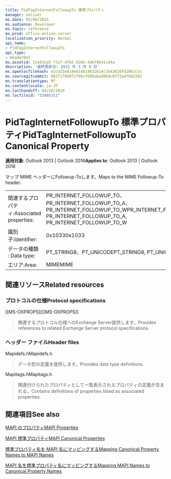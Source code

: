 ```yaml
---
title: PidTagInternetFollowupTo 標準プロパティ
manager: soliver
ms.date: 03/09/2015
ms.audience: Developer
ms.topic: reference
ms.prod: office-online-server
localization_priority: Normal
api_name:
- PidTagInternetFollowupTo
api_type:
- HeaderDef
ms.assetid: 15a91ba5-f317-4f62-826b-4d6f9b41cd4a
description: '最終更新日: 2015 年 3 月 9 日'
ms.openlocfilehash: e2ca25e814e814819632614c1b43620f82062c3c
ms.sourcegitcommit: 8657170d071f9bcf680aba50b9c07f2a4fb82283
ms.translationtype: MT
ms.contentlocale: ja-JP
ms.lasthandoff: 04/28/2019
ms.locfileid: "33405311"
---
```

# <a name="pidtaginternetfollowupto-canonical-property"></a><span data-ttu-id="e4bc3-103">PidTagInternetFollowupTo 標準プロパティ</span><span class="sxs-lookup"><span data-stu-id="e4bc3-103">PidTagInternetFollowupTo Canonical Property</span></span>

  
  
<span data-ttu-id="e4bc3-104">**適用対象**: Outlook 2013 | Outlook 2016</span><span class="sxs-lookup"><span data-stu-id="e4bc3-104">**Applies to**: Outlook 2013 | Outlook 2016</span></span> 
  
<span data-ttu-id="e4bc3-105">マップ MIME ヘッダーにFollowup-Toします。</span><span class="sxs-lookup"><span data-stu-id="e4bc3-105">Maps to the MIME Followup-To header.</span></span>
  
|||
|:-----|:-----|
|<span data-ttu-id="e4bc3-106">関連するプロパティ:</span><span class="sxs-lookup"><span data-stu-id="e4bc3-106">Associated properties:</span></span>  <br/> |<span data-ttu-id="e4bc3-107">PR_INTERNET_FOLLOWUP_TO、PR_INTERNET_FOLLOWUP_TO_A、PR_INTERNET_FOLLOWUP_TO_W</span><span class="sxs-lookup"><span data-stu-id="e4bc3-107">PR_INTERNET_FOLLOWUP_TO, PR_INTERNET_FOLLOWUP_TO_A, PR_INTERNET_FOLLOWUP_TO_W</span></span>  <br/> |
|<span data-ttu-id="e4bc3-108">識別子:</span><span class="sxs-lookup"><span data-stu-id="e4bc3-108">Identifier:</span></span>  <br/> |<span data-ttu-id="e4bc3-109">0x1033</span><span class="sxs-lookup"><span data-stu-id="e4bc3-109">0x1033</span></span>  <br/> |
|<span data-ttu-id="e4bc3-110">データの種類 : </span><span class="sxs-lookup"><span data-stu-id="e4bc3-110">Data type:</span></span>  <br/> |<span data-ttu-id="e4bc3-111">PT_STRING8、PT_UNICODE</span><span class="sxs-lookup"><span data-stu-id="e4bc3-111">PT_STRING8, PT_UNICODE</span></span>  <br/> |
|<span data-ttu-id="e4bc3-112">エリア:</span><span class="sxs-lookup"><span data-stu-id="e4bc3-112">Area:</span></span>  <br/> |<span data-ttu-id="e4bc3-113">MIME</span><span class="sxs-lookup"><span data-stu-id="e4bc3-113">MIME</span></span>  <br/> |
   
## <a name="related-resources"></a><span data-ttu-id="e4bc3-114">関連リソース</span><span class="sxs-lookup"><span data-stu-id="e4bc3-114">Related resources</span></span>

### <a name="protocol-specifications"></a><span data-ttu-id="e4bc3-115">プロトコルの仕様</span><span class="sxs-lookup"><span data-stu-id="e4bc3-115">Protocol specifications</span></span>

<span data-ttu-id="e4bc3-116">[[MS-OXPROPS]]</span><span class="sxs-lookup"><span data-stu-id="e4bc3-116">[[MS-OXPROPS]]</span></span> 
  
> <span data-ttu-id="e4bc3-117">関連するプロトコル仕様へのExchange Server提供します。</span><span class="sxs-lookup"><span data-stu-id="e4bc3-117">Provides references to related Exchange Server protocol specifications.</span></span>
    
### <a name="header-files"></a><span data-ttu-id="e4bc3-118">ヘッダー ファイル</span><span class="sxs-lookup"><span data-stu-id="e4bc3-118">Header files</span></span>

<span data-ttu-id="e4bc3-119">Mapidefs.h</span><span class="sxs-lookup"><span data-stu-id="e4bc3-119">Mapidefs.h</span></span>
  
> <span data-ttu-id="e4bc3-120">データ型の定義を提供します。</span><span class="sxs-lookup"><span data-stu-id="e4bc3-120">Provides data type definitions.</span></span>
    
<span data-ttu-id="e4bc3-121">Mapitags.h</span><span class="sxs-lookup"><span data-stu-id="e4bc3-121">Mapitags.h</span></span>
  
> <span data-ttu-id="e4bc3-122">関連付けられたプロパティとして一覧表示されるプロパティの定義が含まれる。</span><span class="sxs-lookup"><span data-stu-id="e4bc3-122">Contains definitions of properties listed as associated properties.</span></span>
    
## <a name="see-also"></a><span data-ttu-id="e4bc3-123">関連項目</span><span class="sxs-lookup"><span data-stu-id="e4bc3-123">See also</span></span>



[<span data-ttu-id="e4bc3-124">MAPI のプロパティ</span><span class="sxs-lookup"><span data-stu-id="e4bc3-124">MAPI Properties</span></span>](mapi-properties.md)
  
[<span data-ttu-id="e4bc3-125">MAPI 標準プロパティ</span><span class="sxs-lookup"><span data-stu-id="e4bc3-125">MAPI Canonical Properties</span></span>](mapi-canonical-properties.md)
  
[<span data-ttu-id="e4bc3-126">標準プロパティ名を MAPI 名にマッピングする</span><span class="sxs-lookup"><span data-stu-id="e4bc3-126">Mapping Canonical Property Names to MAPI Names</span></span>](mapping-canonical-property-names-to-mapi-names.md)
  
[<span data-ttu-id="e4bc3-127">MAPI 名を標準プロパティ名にマッピングする</span><span class="sxs-lookup"><span data-stu-id="e4bc3-127">Mapping MAPI Names to Canonical Property Names</span></span>](mapping-mapi-names-to-canonical-property-names.md)

